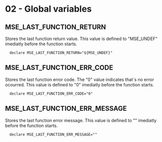 # 02 - Global variables

## MSE_LAST_FUNCTION_RETURN

Stores the last function return value.
This value is defined to "MSE_UNDEF" imediatly before the function starts.

``` shell
  declare MSE_LAST_FUNCTION_RETURN="${MSE_UNDEF}"
```


## MSE_LAST_FUNCTION_ERR_CODE

Stores the last function error code.
The "0" value indicates that´s no error ocourred.
This value is defined to "0" imediatly before the function starts.

``` shell
  declare MSE_LAST_FUNCTION_ERR_CODE="0"
```


## MSE_LAST_FUNCTION_ERR_MESSAGE
Stores the last function error message.
This value is defined to "" imediatly before the function starts.

``` shell
  declare MSE_LAST_FUNCTION_ERR_MESSAGE=""
```